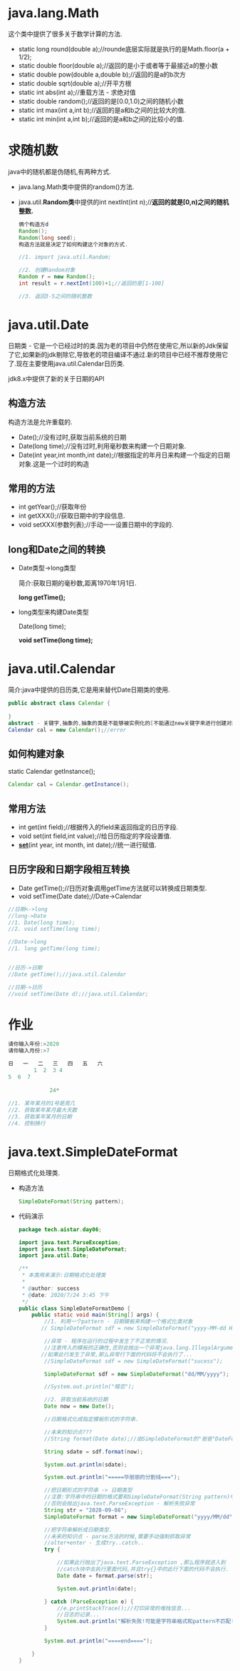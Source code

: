 # java.lang.Math

这个类中提供了很多关于数学计算的方法.

* static long round(double a);//rounde底层实际就是执行的是Math.floor(a + 1/2);
* static double floor(double a);//返回的是小于或者等于最接近a的整小数
* static double pow(double a,double b);//返回的是a的b次方
* static double sqrt(double a);//开平方根
* static int abs(int a);//重载方法 - 求绝对值
* static double random();//返回的是[0.0,1.0)之间的随机小数
* static int max(int a,int b);//返回的是a和b之间的比较大的值.
* static int min(int a,int b);//返回的是a和b之间的比较小的值.



# 求随机数

java中的随机都是伪随机,有两种方式.

* java.lang.Math类中提供的random()方法.

* java.util.**Random类**中提供的int nextInt(int n);//**返回的就是[0,n)之间的随机整数.**

  ~~~java
  俩个构造方d
  Random();
  Random(long seed);
  构造方法就是决定了如何构建这个对象的方式.
  ~~~

  ~~~java
  //1. import java.util.Random;
  
  //2. 创建Random对象
  Random r = new Random();
  int result = r.nextInt(100)+1;//返回的是[1-100]
  
  //3. 返回3-5之间的随机整数
  ~~~



# java.util.Date

日期类 - 它是一个已经过时的类.因为老的项目中仍然在使用它,所以新的Jdk保留了它,如果新的jdk剔除它,导致老的项目编译不通过.新的项目中已经不推荐使用它了.现在主要使用java.util.Calendar日历类.

jdk8.x中提供了新的关于日期的API



## 构造方法

构造方法是允许重载的.

* Date();//没有过时,获取当前系统的日期
* Date(long time);//没有过时,利用毫秒数来构建一个日期对象.
* Date(int year,int month,int date);//根据指定的年月日来构建一个指定的日期对象.这是一个过时的构造



## 常用的方法

* int getYear();//获取年份
* int getXXX();//获取日期中的字段信息.
* void setXXX(参数列表);//手动一一设置日期中的字段的.



## long和Date之间的转换

* Date类型->long类型

  简介:获取日期的毫秒数,距离1970年1月1日.

  **long getTime();**

* long类型来构建Date类型

  Date(long time);

  **void setTime(long time);**



# java.util.Calendar

简介:java中提供的日历类,它是用来替代Date日期类的使用.

~~~java
public abstract class Calendar {
  
}
abstract - 关键字,抽象的,抽象的类是不能够被实例化的[不能通过new关键字来进行创建对象].
Calendar cal = new Calendar();//error
~~~



## 如何构建对象

static Calendar getInstance();

~~~java
Calendar cal = Calendar.getInstance();
~~~



## 常用方法

* int get(int field);//根据传入的field来返回指定的日历字段.
* void set(int field,int value);//给日历指定的字段设置值.
* **[set](https://www.matools.com/file/manual/jdk_api_1.8_google/java/util/Calendar.html#set-int-int-int-)**(int year, int month, int date);//统一进行赋值.



## 日历字段和日期字段相互转换

* Date getTime();//日历对象调用getTime方法就可以转换成日期类型.
* void setTime(Date date);//Date->Calendar

~~~java
//日期<->long
//long->Date
//1. Date(long time);
//2. void setTime(long time);

//Date->long
//1. long getTime(long time);


//日历->日期
//Date getTime();//java.util.Calendar

//日期->日历
//void setTime(Date d);//java.util.Calendar;
~~~

# 作业

~~~java
请你输入年份:>2020
请你输入月份:>7

日	一	二	三	四	五	六
        1  2  3 4
5  6  7
  
             24*
  
//1. 某年某月的1号是周几
//2. 获取某年某月最大天数
//3. 获取某年某月的日期
//4. 控制换行
~~~



# java.text.SimpleDateFormat

日期格式化处理类.

* 构造方法

  ~~~java
  SimpleDateFormat(String pattern);
  ~~~

* 代码演示

  ~~~java
  package tech.aistar.day06;
  
  import java.text.ParseException;
  import java.text.SimpleDateFormat;
  import java.util.Date;
  
  /**
   * 本类用来演示:日期格式化处理类
   *
   * @author: success
   * @date: 2020/7/24 3:45 下午
   */
  public class SimpleDateFormatDemo {
      public static void main(String[] args) {
          //1. 利用一个pattern - 日期模板来构建一个格式化类对象
         // SimpleDateFormat sdf = new SimpleDateFormat("yyyy-MM-dd HH:mm:ss E");
  
          //异常 - 程序在运行的过程中发生了不正常的情况.
          //注意传入的模板的正确性,否则会抛出一个异常java.lang.IllegalArgumentException非法参数异常
         //如果此行发生了异常,那么异常行下面的代码将不会执行了...
          //SimpleDateFormat sdf = new SimpleDateFormat("sucess");
  
          SimpleDateFormat sdf = new SimpleDateFormat("dd/MM/yyyy");
  
          //System.out.println("暗恋");
  
          //2. 获取当前系统的日期
          Date now = new Date();
  
          //日期格式化成指定模板形式的字符串.
  
          //未来的知识点???
          //String format(Date date);//由SimpleDateFormat的"爸爸"DateFormat提供的.
  
          String sdate = sdf.format(now);
  
          System.out.println(sdate);
  
          System.out.println("=====华丽丽的分割线===");
  
          //把日期形式的字符串 -> 日期类型
          //注意:字符串中的日期的格式要和SimpleDateFormat(String pattern)中的pattern的形式高度保持一致.
          //否则会抛出java.text.ParseException - 解析失败异常
          String str = "2020-09-08";
          SimpleDateFormat format = new SimpleDateFormat("yyyy/MM/dd");
  
          //把字符串解析成日期类型.
          //未来的知识点 - parse方法的时候,需要手动强制抓取异常
          //alter+enter - 生成try..catch..
          try {
  
              //如果此行抛出了java.text.ParseException ,那么程序就进入到
              //catch块中去执行里面代码,并且try{}中的此行下面的代码不会执行.
              Date date = format.parse(str);
  
              System.out.println(date);
  
          } catch (ParseException e) {
              //e.printStackTrace();//打印异常的堆栈信息...
              //日志的记录...
              System.out.println("解析失败!可能是字符串格式和pattern不匹配!");
          }
  
          System.out.println("====end====");
  
      }
  }
  
  ~~~

  













































































































